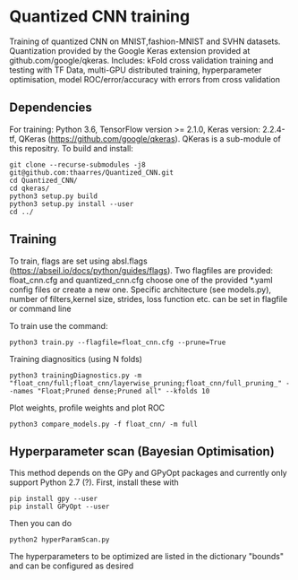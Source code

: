 # Quantized CNN training

Training of quantized CNN on MNIST,fashion-MNIST and SVHN datasets. Quantization provided by the Google Keras extension provided at github.com/google/qkeras.
Includes: kFold cross validation training and testing with TF Data, multi-GPU distributed training, hyperparameter optimisation, model ROC/error/accuracy with errors from cross validation

## Dependencies

For training: Python 3.6, TensorFlow version >= 2.1.0, Keras version: 2.2.4-tf, QKeras (https://github.com/google/qkeras).
QKeras is a sub-module of this repositry. To build and install:
```
git clone --recurse-submodules -j8 git@github.com:thaarres/Quantized_CNN.git
cd Quantized_CNN/
cd qkeras/
python3 setup.py build
python3 setup.py install --user
cd ../
```

## Training

To train, flags are set using absl.flags (https://abseil.io/docs/python/guides/flags). Two flagfiles are provided: float_cnn.cfg and quantized_cnn.cfg  choose one of the provided *.yaml config files or create a new one. Specific architecture (see models.py), number of filters,kernel size, strides, loss function etc. can be set in flagfile or command line

To train use the command:

```
python3 train.py --flagfile=float_cnn.cfg --prune=True
```

Training diagnositics (using N folds)

```
python3 trainingDiagnostics.py -m "float_cnn/full;float_cnn/layerwise_pruning;float_cnn/full_pruning_" --names "Float;Pruned dense;Pruned all" --kfolds 10

```
Plot weights, profile weights and plot ROC
```
python3 compare_models.py -f float_cnn/ -m full
```

## Hyperparameter scan (Bayesian Optimisation)

This method depends on the GPy and GPyOpt packages and currently only support Python 2.7 (?). First, install these with

```
pip install gpy --user
pip install GPyOpt --user
```
Then you can do 
```
python2 hyperParamScan.py 
```

The hyperparameters to be optimized are listed in  the dictionary "bounds" and can be configured as desired
